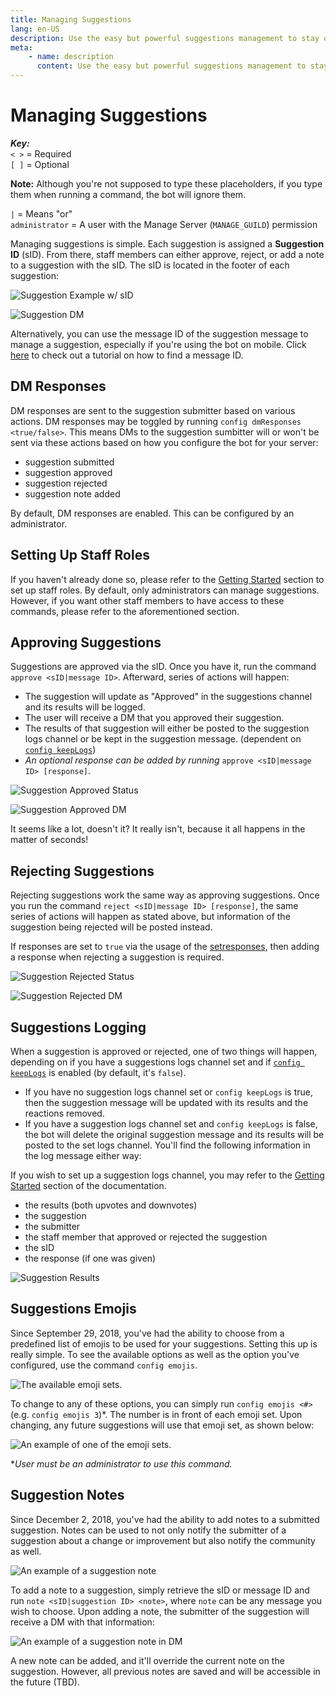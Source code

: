 ```yaml
---
title: Managing Suggestions
lang: en-US
description: Use the easy but powerful suggestions management to stay organized in your Discord.
meta:
    - name: description
      content: Use the easy but powerful suggestions management to stay organized in your Discord.
---
```


# Managing Suggestions

_**Key:**_  
`< >` = Required  
`[ ]` = Optional  

**Note:** Although you're not supposed to type these placeholders, if you type them when running a command, the bot will ignore them.

`|` = Means "or"  
`administrator` = A user with the Manage Server (`MANAGE_GUILD`) permission

Managing suggestions is simple. Each suggestion is assigned a **Suggestion ID** \(sID\). From there, staff members can either approve, reject, or add a note to a suggestion with the sID. The sID is located in the footer of each suggestion: 

![Suggestion Example w/ sID](/images/managing-suggestions-1.png)

![Suggestion DM](/images/managing-suggestions-2.png)

Alternatively, you can use the message ID of the suggestion message to manage a suggestion, especially if you're using the bot on mobile. Click [here](https://support.discord.com/hc/en-us/articles/206346498-Where-can-I-find-my-User-Server-Message-ID-) to check out a tutorial on how to find a message ID.

## DM Responses
DM responses are sent to the suggestion submitter based on various actions. DM responses may be toggled by running `config dmResponses <true/false>`. This means DMs to the suggestion sumbitter will or won't be sent via these actions based on how you configure the bot for your server:

- suggestion submitted
- suggestion approved
- suggestion rejected
- suggestion note added

By default, DM responses are enabled. This can be configured by an administrator.

## Setting Up Staff Roles

If you haven't already done so, please refer to the [Getting Started](README.md#set-up-the-bot) section to set up staff roles. By default, only administrators can manage suggestions. However, if you want other staff members to have access to these commands, please refer to the aforementioned section.

## Approving Suggestions

Suggestions are approved via the sID. Once you have it, run the command `approve <sID|message ID>`. Afterward, series of actions will happen:

* The suggestion will update as "Approved" in the suggestions channel and its results will be logged.
* The user will receive a DM that you approved their suggestion.
* The results of that suggestion will either be posted to the suggestion logs channel or be kept in the suggestion message. (dependent on [`config keepLogs`](configuration.md#keep-logs))
* _An optional response can be added by running_ `approve <sID|message ID> [response]`.

![Suggestion Approved Status](/images/managing-suggestions-3.png)

![Suggestion Approved DM](/images/managing-suggestions-4.png)

It seems like a lot, doesn't it? It really isn't, because it all happens in the matter of seconds!

## Rejecting Suggestions

Rejecting suggestions work the same way as approving suggestions. Once you run the command `reject <sID|message ID> [response]`, the same series of actions will happen as stated above, but information of the suggestion being rejected will be posted instead.

If responses are set to `true` via the usage of the [setresponses](commands.md#set-responses-command), then adding a response when rejecting a suggestion is required.

![Suggestion Rejected Status](/images/managing-suggestions-5.png)

![Suggestion Rejected DM](/images/managing-suggestions-6.png)

## Suggestions Logging

When a suggestion is approved or rejected, one of two things will happen, depending on if you have a suggestions logs channel set and if [`config keepLogs`](configuration.md#keep-logs) is enabled (by default, it's `false`).

- If you have no suggestion logs channel set or `config keepLogs` is true, then the suggestion message will be updated with its results and the reactions removed.
- If you have a suggestion logs channel set and `config keepLogs` is false, the bot will delete the original suggestion message and its results will be posted to the set logs channel. You'll find the following information in the log message either way:

If you wish to set up a suggestion logs channel, you may refer to the [Getting Started](README.md#setting-up-the-bot) section of the documentation.

* the results (both upvotes and downvotes)
* the suggestion
* the submitter
* the staff member that approved or rejected the suggestion
* the sID
* the response (if one was given)

![Suggestion Results](/images/managing-suggestions-6.png)

## Suggestions Emojis

Since September 29, 2018, you've had the ability to choose from a predefined list of emojis to be used for your suggestions. Setting this up is really simple. To see the available options as well as the option you've configured, use the command `config emojis`.

![The available emoji sets.](/images/managing-suggestions-7.png)

To change to any of these options, you can simply run `config emojis <#>`\(e.g. `config emojis 3`\)*. The number is in front of each emoji set. Upon changing, any future suggestions will use that emoji set, as shown below:

![An example of one of the emoji sets.](/images/managing-suggestions-8.png)

**User must be an administrator to use this command.*

## Suggestion Notes

Since December 2, 2018, you've had the ability to add notes to a submitted suggestion. Notes can be used to not only notify the submitter of a suggestion about a change or improvement but also notify the community as well.

![An example of a suggestion note](/images/managing-suggestions-9.png)

To add a note to a suggestion, simply retrieve the sID or message ID and run `note <sID|suggestion ID> <note>`, where `note` can be any message you wish to choose. Upon adding a note, the submitter of the suggestion will receive a DM with that information:

![An example of a suggestion note in DM](/images/managing-suggestions-10.png)

A new note can be added, and it'll override the current note on the suggestion. However, all previous notes are saved and will be accessible in the future (TBD).
